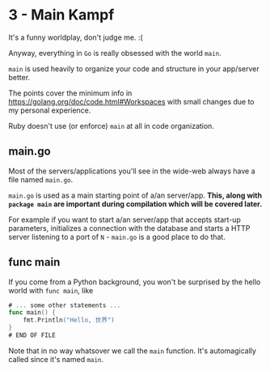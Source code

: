 # 3 - Main Kampf

It's a funny worldplay, don't judge me. :(

Anyway, everything in `Go` is really obsessed with the world `main`.

`main` is used heavily to organize your code and structure in your app/server better.

The points cover the minimum info in https://golang.org/doc/code.html#Workspaces 
with small changes due to my personal experience.

Ruby doesn't use (or enforce) `main` at all in code organization.

## main.go

Most of the servers/applications you'll see in the wide-web
always have a file named `main.go`.

`main.go` is used as a main starting point of a/an server/app.
**This, along with `package main` are important during compilation which will be covered later.**

For example if you want to start a/an server/app that accepts start-up parameters,
initializes a connection with the database and starts a HTTP server listening to a port of `N` - `main.go` is a good place to do that.

## func main

If you come from a Python background, you won't be surprised by the hello world with `func main`, like


```go
# ... some other statements ...
func main() {
	fmt.Println("Hello, 世界")
}
# END OF FILE
```

Note that in no way whatsover we call the `main` function. 
It's automagically called since it's named `main`.
